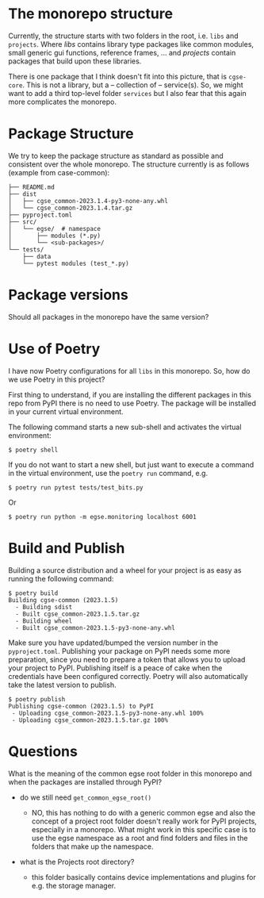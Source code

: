 # The monorepo structure

Currently, the structure starts with two folders in the root, i.e. `libs` and `projects`. Where _libs_ contains library type packages like common modules, small generic gui functions, reference frames, ... and _projects_ contain packages that build upon these libraries. 

There is one package that I think doesn't fit into this picture, that is `cgse-core`. This is not a library, but a – collection of – service(s). So, we might want to add a third top-level folder `services` but I also fear that this again more complicates the monorepo.

# Package Structure

We try to keep the package structure as standard as possible and consistent over the whole monorepo. The structure currently is as follows (example from case-common):

```
├── README.md
├── dist
│   ├── cgse_common-2023.1.4-py3-none-any.whl
│   └── cgse_common-2023.1.4.tar.gz
├── pyproject.toml
├── src/
│   └── egse/  # namespace
│       ├── modules (*.py)
│       └── <sub-packages>/
└── tests/
    ├── data
    └── pytest modules (test_*.py)
```


# Package versions

Should all packages in the monorepo have the same version?

# Use of Poetry

I have now Poetry configurations for all `libs` in this monorepo. So, how do we use Poetry in this project?

First thing to understand,  if you are installing the different packages in this repo from PyPI there is no need to use Poetry. The package will be installed in your current virtual environment.

The following command starts a new sub-shell and activates the virtual environment: 
```
$ poetry shell
```

If you do not want to start a new shell, but just want to execute a command in the virtual environment, use the `poetry run` command, e.g.
```
$ poetry run pytest tests/test_bits.py
```
Or
```
$ poetry run python -m egse.monitoring localhost 6001
```

# Build and Publish

Building a source distribution and a wheel for your project is as easy as running the following command:
```
$ poetry build
Building cgse-common (2023.1.5)
  - Building sdist
  - Built cgse_common-2023.1.5.tar.gz
  - Building wheel
  - Built cgse_common-2023.1.5-py3-none-any.whl
```
Make sure you have updated/bumped the version number in the `pyproject.toml`. Publishing your package on PyPI needs some more preparation, since you need to prepare a token that allows you to upload your project to PyPI. Publishing itself is a peace of cake when the credentials have been configured correctly. Poetry will also automatically take the latest version to publish.
```
$ poetry publish
Publishing cgse-common (2023.1.5) to PyPI
 - Uploading cgse_common-2023.1.5-py3-none-any.whl 100%
 - Uploading cgse_common-2023.1.5.tar.gz 100%
```



# Questions

What is the meaning of the common egse root folder in this monorepo and when the packages are installed through PyPI?

* do we still need `get_common_egse_root()`
    * NO, this has nothing to do with a generic common egse and also the concept of a project root folder doesn't really work for PyPI projects, especially in a monorepo. What might work in this specific case is to use the egse namespace as a root and find folders and files in the folders that make up the namespace.

* what is the Projects root directory?
    * this folder basically contains device implementations and plugins for e.g. the storage manager.
